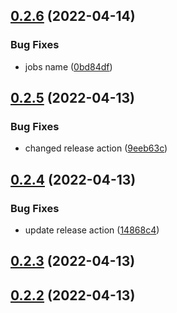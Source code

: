 ## [0.2.6](https://github.com/drey0143143/test-change-log/compare/v0.2.5...v0.2.6) (2022-04-14)


### Bug Fixes

* jobs name ([0bd84df](https://github.com/drey0143143/test-change-log/commit/0bd84df093898d90a8e2164f2ba6dd403a4a8835))



## [0.2.5](https://github.com/drey0143143/test-change-log/compare/v0.2.4...v0.2.5) (2022-04-13)


### Bug Fixes

* changed release action ([9eeb63c](https://github.com/drey0143143/test-change-log/commit/9eeb63c19c1800c4acd25ddb66be8bc0b8fb4a21))



## [0.2.4](https://github.com/drey0143143/test-change-log/compare/v0.2.3...v0.2.4) (2022-04-13)


### Bug Fixes

* update release action ([14868c4](https://github.com/drey0143143/test-change-log/commit/14868c4569273b73fd8ff069381bc78555e48348))



## [0.2.3](https://github.com/drey0143143/test-change-log/compare/v0.2.2...v0.2.3) (2022-04-13)



## [0.2.2](https://github.com/drey0143143/test-change-log/compare/v0.2.1...v0.2.2) (2022-04-13)



